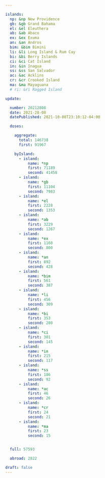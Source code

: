 ```yaml
---

islands:
  np: &np New Providence
  gb: &gb Grand Bahama
  el: &el Eleuthera
  ab: &ab Abaco
  ex: &ex Exuma
  an: &an Andros
  bim: &bim Bimini
  li: &li Long Island & Rum Cay
  bi: &bi Berry Islands
  ci: &ci Cat Island
  in: &in Inagua
  ss: &ss San Salvador
  ac: &ac Acklins
  cr: &cr Crooked Island
  ma: &ma Mayaguana
  # ri: &ri Ragged Island

update:

  number: 20212808
  date: 2021-28-08
  datePublished: 2021-10-08T23:10:12-04:00

  doses:

    aggregate:
      total: 146738
      first: 91967

    byIsland:
      - island:
          name: *np
          first: 71189
          second: 41458
      - island:
          name: *gb
          first: 11104
          second: 7983
      - island:
          name: *el
          first: 2228
          second: 1353
      - island:
          name: *ab
          first: 3229
          second: 1267
      - island:
          name: *ex
          first: 1160
          second: 800
      - island:
          name: *an
          first: 892
          second: 428
      - island:
          name: *bim
          first: 561
          second: 387
      - island:
          name: *li
          first: 456
          second: 309
      - island:
          name: *bi
          first: 353
          second: 280
      - island:
          name: *ci
          first: 301
          second: 145
      - island:
          name: *in
          first: 215
          second: 117
      - island:
          name: *ss
          first: 186
          second: 92
      - island:
          name: *ac
          first: 46
          second: 26
      - island:
          name: *cr
          first: 24
          second: 21
      - island:
          name: *ma
          first: 23
          second: 15


  full: 57593

  abroad: 2822

draft: false
---
```


